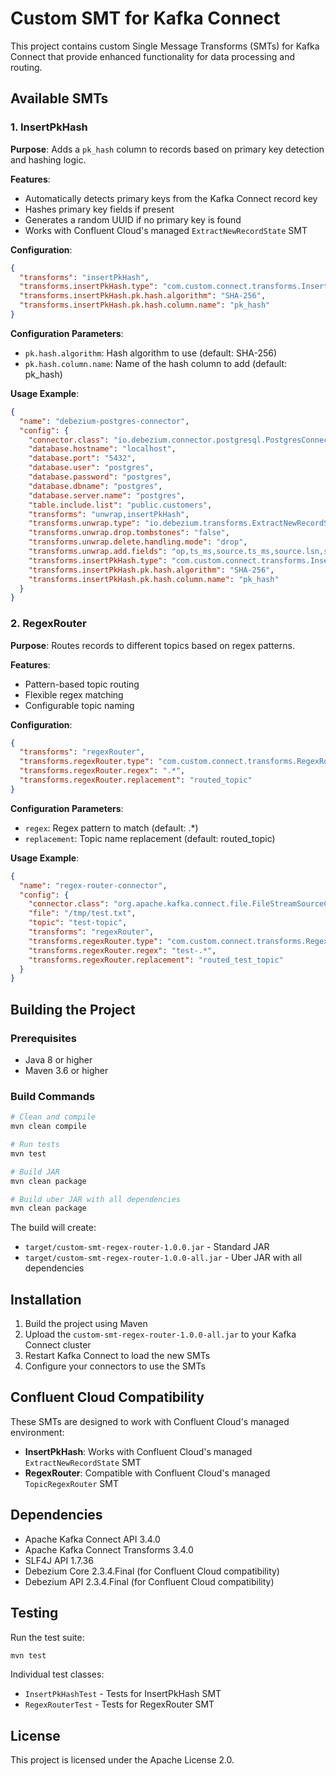 # Custom SMT for Kafka Connect

This project contains custom Single Message Transforms (SMTs) for Kafka Connect that provide enhanced functionality for data processing and routing.

## Available SMTs

### 1. InsertPkHash

**Purpose**: Adds a `pk_hash` column to records based on primary key detection and hashing logic.

**Features**:
- Automatically detects primary keys from the Kafka Connect record key
- Hashes primary key fields if present
- Generates a random UUID if no primary key is found
- Works with Confluent Cloud's managed `ExtractNewRecordState` SMT

**Configuration**:
```json
{
  "transforms": "insertPkHash",
  "transforms.insertPkHash.type": "com.custom.connect.transforms.InsertPkHash",
  "transforms.insertPkHash.pk.hash.algorithm": "SHA-256",
  "transforms.insertPkHash.pk.hash.column.name": "pk_hash"
}
```

**Configuration Parameters**:
- `pk.hash.algorithm`: Hash algorithm to use (default: SHA-256)
- `pk.hash.column.name`: Name of the hash column to add (default: pk_hash)

**Usage Example**:
```json
{
  "name": "debezium-postgres-connector",
  "config": {
    "connector.class": "io.debezium.connector.postgresql.PostgresConnector",
    "database.hostname": "localhost",
    "database.port": "5432",
    "database.user": "postgres",
    "database.password": "postgres",
    "database.dbname": "postgres",
    "database.server.name": "postgres",
    "table.include.list": "public.customers",
    "transforms": "unwrap,insertPkHash",
    "transforms.unwrap.type": "io.debezium.transforms.ExtractNewRecordState",
    "transforms.unwrap.drop.tombstones": "false",
    "transforms.unwrap.delete.handling.mode": "drop",
    "transforms.unwrap.add.fields": "op,ts_ms,source.ts_ms,source.lsn,source.txId,source.xmin",
    "transforms.insertPkHash.type": "com.custom.connect.transforms.InsertPkHash",
    "transforms.insertPkHash.pk.hash.algorithm": "SHA-256",
    "transforms.insertPkHash.pk.hash.column.name": "pk_hash"
  }
}
```

### 2. RegexRouter

**Purpose**: Routes records to different topics based on regex patterns.

**Features**:
- Pattern-based topic routing
- Flexible regex matching
- Configurable topic naming

**Configuration**:
```json
{
  "transforms": "regexRouter",
  "transforms.regexRouter.type": "com.custom.connect.transforms.RegexRouter",
  "transforms.regexRouter.regex": ".*",
  "transforms.regexRouter.replacement": "routed_topic"
}
```

**Configuration Parameters**:
- `regex`: Regex pattern to match (default: .*)
- `replacement`: Topic name replacement (default: routed_topic)

**Usage Example**:
```json
{
  "name": "regex-router-connector",
  "config": {
    "connector.class": "org.apache.kafka.connect.file.FileStreamSourceConnector",
    "file": "/tmp/test.txt",
    "topic": "test-topic",
    "transforms": "regexRouter",
    "transforms.regexRouter.type": "com.custom.connect.transforms.RegexRouter",
    "transforms.regexRouter.regex": "test-.*",
    "transforms.regexRouter.replacement": "routed_test_topic"
  }
}
```

## Building the Project

### Prerequisites
- Java 8 or higher
- Maven 3.6 or higher

### Build Commands
```bash
# Clean and compile
mvn clean compile

# Run tests
mvn test

# Build JAR
mvn clean package

# Build uber JAR with all dependencies
mvn clean package
```

The build will create:
- `target/custom-smt-regex-router-1.0.0.jar` - Standard JAR
- `target/custom-smt-regex-router-1.0.0-all.jar` - Uber JAR with all dependencies

## Installation

1. Build the project using Maven
2. Upload the `custom-smt-regex-router-1.0.0-all.jar` to your Kafka Connect cluster
3. Restart Kafka Connect to load the new SMTs
4. Configure your connectors to use the SMTs

## Confluent Cloud Compatibility

These SMTs are designed to work with Confluent Cloud's managed environment:

- **InsertPkHash**: Works with Confluent Cloud's managed `ExtractNewRecordState` SMT
- **RegexRouter**: Compatible with Confluent Cloud's managed `TopicRegexRouter` SMT

## Dependencies

- Apache Kafka Connect API 3.4.0
- Apache Kafka Connect Transforms 3.4.0
- SLF4J API 1.7.36
- Debezium Core 2.3.4.Final (for Confluent Cloud compatibility)
- Debezium API 2.3.4.Final (for Confluent Cloud compatibility)

## Testing

Run the test suite:
```bash
mvn test
```

Individual test classes:
- `InsertPkHashTest` - Tests for InsertPkHash SMT
- `RegexRouterTest` - Tests for RegexRouter SMT

## License

This project is licensed under the Apache License 2.0.


